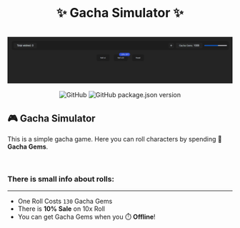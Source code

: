 <br>
<h1 align="center">✨ <b>Gacha Simulator</b> ✨</h1>
<br>
<img src="./Images/preview.png" alt="preview" />
<br>
<div align="center">

![GitHub](https://img.shields.io/github/license/PoweredDeveloper/GachaSimulator?color=%23f1f1f1&log=github&logoColor=%23f1f1f1&style=for-the-badge)
![GitHub package.json version](https://img.shields.io/github/package-json/v/PoweredDeveloper/GachaSimulator?color=%23f1f1f1&logo=semver&logoColor=%23f1f1f1&style=for-the-badge)

</div>

## 🎮 Gacha Simulator
This is a simple gacha game. Here you can roll characters  by spending 💎 **Gacha Gems**.

<br>

### There is small info about rolls:
---
- One Roll Costs ` 130 ` Gacha Gems
- There is **10% Sale** on 10x Roll 
- You can get Gacha Gems when you ⏱️ **Offline**!
<br>
